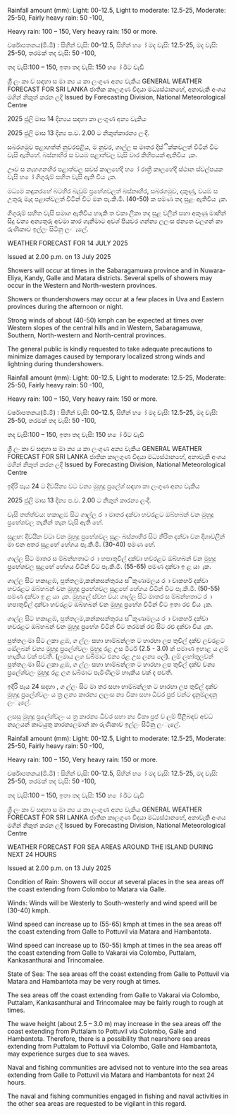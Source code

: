 Rainfall amount (mm): Light: 00-12.5, Light to moderate: 12.5-25, Moderate: 25-50, Fairly heavy rain: 50 -100,

Heavy rain: 100 – 150, Very heavy rain: 150 or more.

වර්ෂාපතනය(මි.මී) : සිහින් වැසි: 00-12.5, සිහින් හ ෝ මද වැසි: 12.5-25, මද වැසි: 25-50, තරමක් තද වැසි: 50 -100,

තද වැසි:100 – 150, ඉතා තද වැසි: 150 හ ෝ ඊට වැඩි

ශ්‍රී ලං කා ව සඳහා ස මා න්‍ය ය කා ලංගුණ අන්‍ය වැකිය GENERAL WEATHER FORECAST FOR SRI LANKA ජාතික කාලගුණ විදයා මධ්‍යස්ථානහේ, අනාවැකි අංශය මගින් නිකුත් කරන ලදි Issued by Forecasting Division, National Meteorological Centre

2025 ජුලි මාස 14 දින්‍යය සඳහා කා ලංගුණ අන්‍ය වැකිය

2025 ජුලි මාස 13 දින්‍ය ප.ව. 2.00 ට නිකුත්කාරන්‍ය ලංදී.

සබරගමුව පළාහත්ත් නුවරඑළිය, ම නුවර, ගාල්ල ස මාතර දිස්ික්කවලත් විටින් විට වැසි ඇතිහේ. බස්නාහිර ස වයඹ පළාත්වල වැසි වාර කිහිපයක් ඇතිවිය ැක.

ඌව ස නැහගනහිර පළාත්වල සවස් කාලහේදී හ ෝ රාත්‍රී කාලහේදී ස්ථාන ස්වල්පයක වැසි හ ෝ ගිගුරුම් සහිත වැසි ඇති විය ැක.

මධ්‍යම කඳුකරහේ බටහිර බැවුම් ප්‍රහේශවලත් බස්නාහිර, සබරගමුව, දකුණු, වයඹ ස උතුරු මැද පළාත්වලත් විටින් විට මන පැ.කි.මී. (40-50) ක පමණ තද සුළං ඇතිවිය ැක.

ගිගුරුම් සහිත වැසි සමාග ඇතිවිය හාැකි ත වකා ලිකා තද සුළ වලින් සහා අකුණු මාඟින් සිදු වන්‍ය අන්‍යතුරු අවමා කාර ගැනීමාට අවශ්‍ පියවර ගන්න්‍ය ලලංස ජන්‍යත වලගන් කා රුණිකාව ඉල්ලං සිටිනු ලංැලේ.

WEATHER FORECAST FOR 14 JULY 2025

Issued at 2.00 p.m. on 13 July 2025

Showers will occur at times in the Sabaragamuwa province and in Nuwara-Eliya, Kandy, Galle and Matara districts. Several spells of showers may occur in the Western and North-western provinces.

Showers or thundershowers may occur at a few places in Uva and Eastern provinces during the afternoon or night.

Strong winds of about (40-50) kmph can be expected at times over Western slopes of the central hills and in Western, Sabaragamuwa, Southern, North-western and North-central provinces.

The general public is kindly requested to take adequate precautions to minimize damages caused by temporary localized strong winds and lightning during thundershowers.

Rainfall amount (mm): Light: 00-12.5, Light to moderate: 12.5-25, Moderate: 25-50, Fairly heavy rain: 50 -100,

Heavy rain: 100 – 150, Very heavy rain: 150 or more.

වර්ෂාපතනය(මි.මී) : සිහින් වැසි: 00-12.5, සිහින් හ ෝ මද වැසි: 12.5-25, මද වැසි: 25-50, තරමක් තද වැසි: 50 -100,

තද වැසි:100 – 150, ඉතා තද වැසි: 150 හ ෝ ඊට වැඩි

ශ්‍රී ලං කා ව සඳහා ස මා න්‍ය ය කා ලංගුණ අන්‍ය වැකිය GENERAL WEATHER FORECAST FOR SRI LANKA ජාතික කාලගුණ විදයා මධ්‍යස්ථානහේ, අනාවැකි අංශය මගින් නිකුත් කරන ලදි Issued by Forecasting Division, National Meteorological Centre

ඉදිරි පැය 24 ට දිවයින්‍ය වට වන්‍ය මුහුදු ප්‍රලේශ්‍ සඳහා කා ලංගුණ අන්‍ය වැකිය

2025 ජුලි මාස 13 දින්‍ය ප.ව. 2.00 ට නිකුත් කාරන්‍ය ලංදී.

වැසි තත්ත්වය: හකාළඹ සිට ගාල්ල ර ා මාතර දක්වා හවරළට ඔබ්හබන් වන මුහුදු ප්‍රහේශවල තැනින් තැන වැසි ඇති හේ.

සුළඟ: දිවයින වටා වන මුහුදු ප්‍රහේශවල සුළං බස්නාහිර සිට නිරිත දක්වා වන දිශාවලින් මා එන අතර සුළහේ හේගය පැ.කි.මී. (30-40) පමණ හේ.

ගාල්ල සිට මාතර ස ම්බන්හතාට ර ා හපාතුවිල් දක්වා හවරළට ඔබ්හබන් වන මුහුදු ප්‍රහේශවල සුළහේ හේගය විටින් විට පැ.කි.මී. (55-65) පමණ දක්වා ඉ ළ යා ැක.

ගාල්ල සිට හකාළඹ, පුත්තලම,කන්කසන්තුරය ස ිකුණාමලය ර ා වාකහර් දක්වා හවරළට ඔබ්හබන් වන මුහුදු ප්‍රහේශවල සුළහේ හේගය විටින් විට පැ.කි.මී. (50-55) පමණ දක්වා ඉ ළ යා ැක. මුහුලේ ස්වභ වය: ගාල්ල සිට මාතර ස ම්බන්හතාට ර ා හපාතුවිල් දක්වා හවරළට ඔබ්හබන් වන මුහුදු ප්‍රහේශ විටින් විට ඉතා රළු විය ැක.

ගාල්ල සිට හකාළඹ, පුත්තලම,කන්කසන්තුරය ස ිකුණාමලය ර ා වාකහර් දක්වා හවරළට ඔබ්හබන් වන මුහුදු ප්‍රහේශ විටින් විට තරමක් රළු සිට රළු දක්වා විය ැක.

පුත්තලංමා සිට ලකා ළඹ, ග ල්ලං සහා හාම්බන්ලත ට හාරහා ලප තුවිල් දක්ව ලවරළට ඔේලබන් වන්‍ය මුහුදු ප්‍රලේශ්‍වලං මුහුදු රළ උස මීටර් (2.5 - 3.0) ක් පමාණ ඉහාළ ය ලම් හාැකිය වක් පවතී. (ලමාය ලග ඩබිමාට එන්‍ය රළ උස ලන්‍ය ලේ). ලම් ලහා්තුලවන් පුත්තලංමා සිට ලකා ළඹ, ග ල්ලං සහා හාම්බන්ලත ට හාරහා ලප තුවිල් දක්ව වන්‍ය ප්‍රලේශ්‍වලං මුහුදු රළ ලග ඩබිමාට පැමිණීලම් හාැකිය වක් ද පවතී.

ඉදිරි පැය 24 සදහා , ග ල්ලං සිට මා තර සහා හාම්බන්ලත ට හාරහා ලප තුවිල් දක්ව මුහුදු ප්‍රලේශ්‍වලං ය ත්‍ර ලන්‍ය කාරන්‍ය ලලංස න්‍ය විකා සහා ධීවර ප්‍රජ වන්ට දැනුම්ලදනු ලංැලේ.

ලසසු මුහුදු ප්‍රලේශ්‍වලං ය ත්‍ර කාරන්‍ය ධීවර සහා න්‍ය විකා ප්‍රජ ව ලම් පිළිබඳව අවධ න්‍යලයන් කාටයුතු කාරන්‍යලමාන් කා රුණිකාව ඉල්ලං සිටිනු ලංැලේ.

Rainfall amount (mm): Light: 00-12.5, Light to moderate: 12.5-25, Moderate: 25-50, Fairly heavy rain: 50 -100,

Heavy rain: 100 – 150, Very heavy rain: 150 or more.

වර්ෂාපතනය(මි.මී) : සිහින් වැසි: 00-12.5, සිහින් හ ෝ මද වැසි: 12.5-25, මද වැසි: 25-50, තරමක් තද වැසි: 50 -100,

තද වැසි:100 – 150, ඉතා තද වැසි: 150 හ ෝ ඊට වැඩි

ශ්‍රී ලං කා ව සඳහා ස මා න්‍ය ය කා ලංගුණ අන්‍ය වැකිය GENERAL WEATHER FORECAST FOR SRI LANKA ජාතික කාලගුණ විදයා මධ්‍යස්ථානහේ, අනාවැකි අංශය මගින් නිකුත් කරන ලදි Issued by Forecasting Division, National Meteorological Centre

WEATHER FORECAST FOR SEA AREAS AROUND THE ISLAND DURING NEXT 24 HOURS

Issued at 2.00 p.m. on 13 July 2025

Condition of Rain: Showers will occur at several places in the sea areas off the coast extending from Colombo to Matara via Galle.

Winds: Winds will be Westerly to South-westerly and wind speed will be (30-40) kmph.

Wind speed can increase up to (55-65) kmph at times in the sea areas off the coast extending from Galle to Pottuvil via Matara and Hambantota.

Wind speed can increase up to (50-55) kmph at times in the sea areas off the coast extending from Galle to Vakarai via Colombo, Puttalam, Kankasanthurai and Trincomalee.

State of Sea: The sea areas off the coast extending from Galle to Pottuvil via Matara and Hambantota may be very rough at times.

The sea areas off the coast extending from Galle to Vakarai via Colombo, Puttalam, Kankasanthurai and Trincomalee may be fairly rough to rough at times.

The wave height (about 2.5 – 3.0 m) may increase in the sea areas off the coast extending from Puttalam to Pottuvil via Colombo, Galle and Hambantota. Therefore, there is a possibility that nearshore sea areas extending from Puttalam to Pottuvil via Colombo, Galle and Hambantota, may experience surges due to sea waves.

Naval and fishing communities are advised not to venture into the sea areas extending from Galle to Pottuvil via Matara and Hambantota for next 24 hours.

The naval and fishing communities engaged in fishing and naval activities in the other sea areas are requested to be vigilant in this regard.